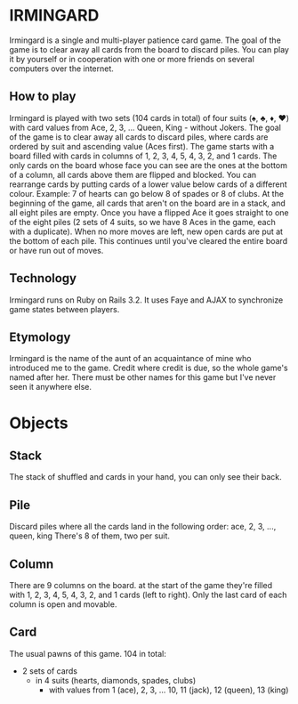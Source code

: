 IRMINGARD
=========
Irmingard is a single and multi-player patience card game. The goal of the game is to clear away all cards from the board to discard piles. You can play it by yourself or in cooperation with one or more friends on several computers over the internet.

How to play
-----------
Irmingard is played with two sets (104 cards in total) of four suits (♠, ♣, ♦, ♥) with card values from Ace, 2, 3, ... Queen, King - without Jokers. The goal of the game is to clear away all cards to discard piles, where cards are ordered by suit and ascending value (Aces first).
The game starts with a board filled with cards in columns of 1, 2, 3, 4, 5, 4, 3, 2, and 1 cards. The only cards on the board whose face you can see are the ones at the bottom of a column, all cards above them are flipped and blocked. You can rearrange cards by putting cards of a lower value below cards of a different colour. Example: 7 of hearts can go below 8 of spades or 8 of clubs.
At the beginning of the game, all cards that aren't on the board are in a stack, and all eight piles are empty. Once you have a flipped Ace it goes straight to one of the eight piles (2 sets of 4 suits, so we have 8 Aces in the game, each with a duplicate).
When no more moves are left, new open cards are put at the bottom of each pile. This continues until you've cleared the entire board or have run out of moves.

Technology
----------
Irmingard runs on Ruby on Rails 3.2. It uses Faye and AJAX to synchronize game states between players.

Etymology
---------
Irmingard is the name of the aunt of an acquaintance of mine who introduced me to the game. Credit where credit is due, so the whole game's named after her. There must be other names for this game but I've never seen it anywhere else.


Objects
=======

Stack
-----
The stack of shuffled and cards in your hand, you can only see their back.

Pile
----
Discard piles where all the cards land in the following order: ace, 2, 3, ..., queen, king
There's 8 of them, two per suit.

Column
------
There are 9 columns on the board. at the start of the game they're filled with 1, 2, 3, 4, 5, 4, 3, 2, and 1 cards (left to right). Only the last card of each column is open and movable.

Card
----
The usual pawns of this game.
104 in total:
 + 2 sets of cards
   - in 4 suits (hearts, diamonds, spades, clubs)
     * with values from 1 (ace), 2, 3, ... 10, 11 (jack), 12 (queen), 13 (king)
